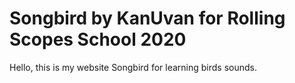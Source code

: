 # Songbird by KanUvan for Rolling Scopes School 2020

Hello, this is my website Songbird for learning birds sounds.
